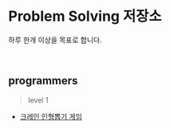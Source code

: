 # Problem Solving 저장소
하루 한개 이상을 목표로 합니다.

<br>

## programmers
>level 1
* [크레인 인형뽑기 게임](level1/크레인%20인형뽑기%20게임.js)
